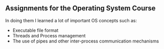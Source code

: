 ## Assignments for the Operating System Course

In doing them I learned a lot of important OS concepts such as:

- Executable file format
- Threads and Process management
- The use of pipes and other inter-process communication mechanisms
